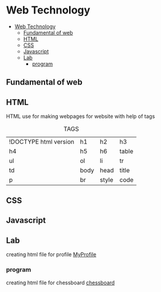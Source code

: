 # Web Technology

- [Web Technology](#web-technology)
  - [Fundamental of web](#fundamental-of-web)
  - [HTML](#html)
  - [CSS](#css)
  - [Javascript](#javascript)
  - [Lab](#lab)
    - [program](#program)

## Fundamental of web

## HTML

HTML use for making webpages for website with help of tags
<table>
<caption> TAGS </caption>
<tr></tr>
<td> !DOCTYPE html version </td>
<td> h1 </td>
<td> h2 </td>
<td> h3 </td>
<tr> </tr>
<td>h4</td>
<td>h5</td>
<td>h6</td>
<td>table</td>
<tr> </tr>
<td>ul</td>
<td>ol</td>
<td>li</td>
<td>tr</td>
<tr> </tr>
<td>td</td>
<td>body</td>
<td>head
<td>title</td>
<tr> </tr>
<td>p </td>
<td>br</td>
<td>style</td>
<td>code</td>
</table>

## CSS

## Javascript

## Lab

creating html file for profile  [MyProfile](https://abhiramh23.github.io/web-development-lab)

### program

creating html file for chessboard [chessboard](chess/index.html)
